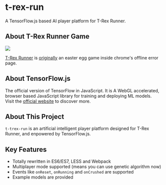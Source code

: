 # t-rex-run

A TensorFlow.js based AI player platform for T-Rex Runner.


## About T-Rex Runner Game

![](https://lh3.googleusercontent.com/-Jmzx9-SyI1A/VzNJ8UC7OQI/AAAAAAAAA3c/MEBlHecI0JA-av_7aKsuORFOcRScPEGQw/w646-h302/trex-game.gif)

[T-Rex Runner](http://www.omgchrome.com/chrome-easter-egg-trex-game-offline/) is [originally](https://cs.chromium.org/chromium/src/components/neterror/resources/offline.js?q=t-rex+package:%5Echromium$&dr=C&l=7) an easter egg game inside chrome's offline error page.


## About TensorFlow.js

The official version of TensorFlow in JavaScript. It is A WebGL accelerated, browser based JavaScript library for training and deploying ML models.
Visit the [official website](https://js.tensorflow.org/) to discover more.


## About This Project

`t-trex-run` is an artificial intelligent player platform designed for T-Rex Runner, and enpowered by TensorFlow.js.


## Key Features

* Totally rewritten in ES6/ES7, LESS and Webpack
* Multiplayer mode supported (means you can use genetic algorithm now)
* Events like `onReset`, `onRunning` and `onCrushed` are supported
* Example models are provided
